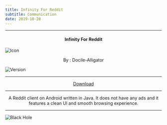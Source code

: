 ```yaml
---
title: Infinity For Reddit
subtitle: Communication
date: 2019-10-28
---
```

---

<h4> <p align="center"> Infinity For Reddit </p> </h4>

![Icon](https://rb.gy/ujykqf)

<p align="center"> By : Docile-Alligator </p>

![Version](https://rb.gy/advzb1)

---

<p align ="center">
<a href="https://rb.gy/q9yxi5" class="btn btn-outline-success"> Download </a>
</p>

---

<p align="center">
A Reddit client on Android written in Java. It does not have any ads and it features a clean UI and smooth browsing experience.
</p>

---

![Black Hole](https://rb.gy/z0dyyw)
